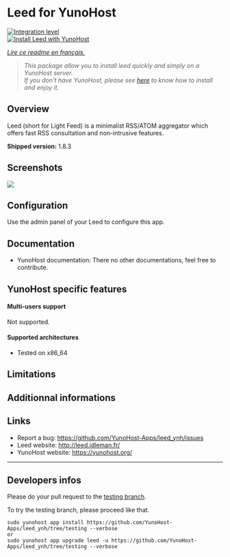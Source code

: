 # Leed for YunoHost

[![Integration level](https://dash.yunohost.org/integration/leed.svg)](https://ci-apps.yunohost.org/jenkins/job/leed%20%28Community%29/lastBuild/consoleFull)  
[![Install Leed with YunoHost](https://install-app.yunohost.org/install-with-yunohost.png)](https://install-app.yunohost.org/?app=leed)

*[Lire ce readme en français.](./README_fr.md)*

> *This package allow you to install leed quickly and simply on a YunoHost server.  
If you don't have YunoHost, please see [here](https://yunohost.org/#/install) to know how to install and enjoy it.*

## Overview
Leed (short for Light Feed) is a minimalist RSS/ATOM aggregator which offers fast RSS consultation and non-intrusive features.

**Shipped version:** 1.8.3

## Screenshots

![](http://projet.idleman.fr/leed/data/leed1.jpg)

## Configuration

Use the admin panel of your Leed to configure this app.

## Documentation

* YunoHost documentation: There no other documentations, feel free to contribute.

## YunoHost specific features

#### Multi-users support

Not supported.

#### Supported architectures

* Tested on x86_64

## Limitations

## Additionnal informations

## Links

 * Report a bug: https://github.com/YunoHost-Apps/leed_ynh/issues
 * Leed website: http://leed.idleman.fr/
 * YunoHost website: https://yunohost.org/

---

Developers infos
----------------

Please do your pull request to the [testing branch](https://github.com/YunoHost-Apps/leed_ynh/tree/testing).

To try the testing branch, please proceed like that.
```
sudo yunohost app install https://github.com/YunoHost-Apps/leed_ynh/tree/testing --verbose
or
sudo yunohost app upgrade leed -u https://github.com/YunoHost-Apps/leed_ynh/tree/testing --verbose
```
